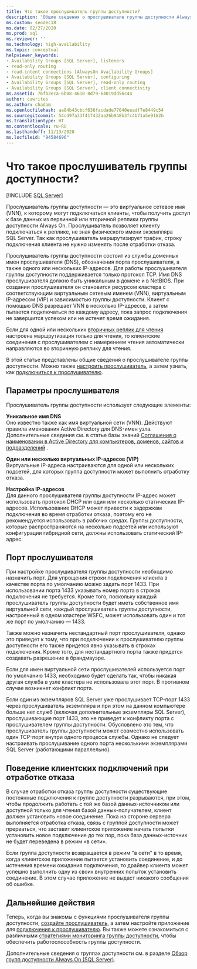 ```yaml
---
title: Что такое прослушиватель группы доступности?
description: 'Общие сведения о прослушивателе группы доступности Always On и способах автоматического перенаправления трафика на требуемый сервер. '
ms.custom: seodec18
ms.date: 02/27/2020
ms.prod: sql
ms.reviewer: ''
ms.technology: high-availability
ms.topic: conceptual
helpviewer_keywords:
- Availability Groups [SQL Server], listeners
- read-only routing
- read-intent connections [AlwaysOn Availability Groups]
- Availability Groups [SQL Server], configuring
- Availability Groups [SQL Server], read-only routing
- Availability Groups [SQL Server], client connectivity
ms.assetid: 76fb3eca-6b08-4610-8d79-64019dd56c44
author: cawrites
ms.author: chadam
ms.openlocfilehash: aa84b43cbcf636facdade77040eeadf7e8449c54
ms.sourcegitcommit: 54cd97a33f417432aa26b948b3fc4b71a5e9162b
ms.translationtype: HT
ms.contentlocale: ru-RU
ms.lasthandoff: 11/13/2020
ms.locfileid: "94584696"
---
```

# <a name="what-is-an-availability-group-listener"></a>Что такое прослушиватель группы доступности?  
[!INCLUDE [SQL Server](../../../includes/applies-to-version/sqlserver.md)]

Прослушиватель группы доступности ― это виртуальное сетевое имя (VNN), к которому могут подключаться клиенты, чтобы получить доступ к базе данных из первичной или вторичной реплики группы доступности Always On. Прослушиватель позволяет клиенту подключаться к реплике, не зная физического имени экземпляра SQL Server. Так как прослушиватель маршрутизирует трафик, строку подключения клиента не нужно изменять после отработки отказа. 

Прослушиватель группы доступности состоит из службы доменных имен прослушивателя (DNS), обозначения порта прослушивателя, а также одного или нескольких IP-адресов. Для работы прослушивателя группы доступности поддерживается только протокол TCP.  Имя DNS прослушивателя должно быть уникальным в домене и в NetBIOS.  При создании прослушивателя он становится ресурсом кластера с соответствующим виртуальным сетевым именем (VNN), виртуальным IP-адресом (VIP) и зависимостью группы доступности. Клиент с помощью DNS разрешает VNN в несколько IP-адресов, а затем пытается подключаться по каждому адресу, пока запрос подключения не завершится успехом или не истечет время ожидания.  
  
Если для одной или нескольких [вторичных реплик для чтения](../../../database-engine/availability-groups/windows/active-secondaries-readable-secondary-replicas-always-on-availability-groups.md) настроена маршрутизация только для чтения, то клиентские соединения с прослушивателем с намерением чтения автоматически направляются во вторичную реплику для чтения. 
  
В этой статье представлены общие сведения о прослушивателе группы доступности. Можно также [настроить прослушиватель](create-or-configure-an-availability-group-listener-sql-server.md), а затем узнать, как [подключиться к прослушивателю](listeners-client-connectivity-application-failover.md).
  
  
##  <a name="listener-parameters"></a><a name="AGlConfig"></a> Параметры прослушивателя  

 Прослушиватель группы доступности использует следующие элементы:
  
 **Уникальное имя DNS**  
 Оно известно также как имя виртуальной сети (VNN). Действуют правила именования Active Directory для DNS-имен узла. Дополнительные сведения см. в статье базы знаний [Соглашения о наименовании в Active Directory для компьютеров, доменов, сайтов и подразделений](https://support.microsoft.com/kb/909264) .  
  
**Один или несколько виртуальных IP-адресов (VIP)**  
 Виртуальные IP-адреса настраиваются для одной или нескольких подсетей, для которых группа доступности может выполнить отработку отказа.  
  
**Настройка IP-адресов**  
 Для данного прослушивателя группы доступности IP-адрес может использовать протокол DHCP или один или несколько статических IP-адресов. Использование DHCP может привести к задержкам подключения во время отработки отказа, поэтому его не рекомендуется использовать в рабочих средах. Группы доступности, которые распространяются на несколько подсетей или используют конфигурации гибридной сети, должны использовать статический IP-адрес. 
 
  
##  <a name="listener-port"></a><a name="SelectListenerPort"></a> Порт прослушивателя 
 При настройке прослушивателя группы доступности необходимо назначить порт.  Для упрощения строки подключения клиента в качестве порта по умолчанию можно задать порт 1433. При использовании порта 1433 указывать номер порта в строках подключения не требуется. Кроме того, поскольку каждый прослушиватель группы доступности будет иметь собственное имя виртуальной сети, каждый прослушиватель группы доступности, настроенный в одном кластере WSFC, может использовать один и тот же порт по умолчанию ― 1433.  
  
 Также можно назначить нестандартный порт прослушивателя, однако это приведет к тому, что при подключении к прослушивателю группы доступности его также придется явно указывать в строках подключения.  Кроме того, для нестандартного порта также придется создавать разрешение в брандмауэре.  
  
 Если для имен виртуальной сети прослушивателей используется порт по умолчанию 1433, необходимо будет сделать так, чтобы никакая другая служба в узле кластера не использовала этот порт. В противном случае возникнет конфликт порта.  
  
 Если один из экземпляров SQL Server уже прослушивает TCP-порт 1433 через прослушиватель экземпляра и при этом на данном компьютере больше нет служб (включая дополнительные экземпляры SQL Server), прослушивающие порт 1433, это не приведет к конфликту порта с прослушивателем группы доступности.  Обусловлено это тем, что прослушиватель группы доступности может совместно использовать один TCP-порт внутри одного процесса службы.  Однако не следует настраивать прослушивание одного порта несколькими экземплярами SQL Server (работающими параллельно).  
  
  
##  <a name="behavior-of-client-connections-on-failover"></a><a name="CCBehaviorOnFailover"></a> Поведение клиентских подключений при отработке отказа  

 В случае отработки отказа группы доступности существующие постоянные подключения к группе доступности разрываются, при этом, чтобы продолжить работать с той же базой данных-источником или доступной только для чтения базой данных-получателем, клиент должен установить новое соединение.  Пока на стороне сервера выполняется отработка отказа, связь с группой доступности может прерваться, что заставит клиентское приложение начать попытки установить новое подключение до тех пор, пока база данных-источник не будет переведена в режим «в сети».  
  
 Если группа доступности возвращается в режим "в сети" в то время, когда клиентское приложение пытается установить соединение, и до истечения времени ожидания подключения, то драйвер клиента может успешно выполнить одну из своих внутренних попыток установить соединение. В этом случае приложение не выдаст никакого сообщения об ошибке.  


## <a name="next-steps"></a>Дальнейшие действия

Теперь, когда вы знакомы с функциями прослушивателя группы доступности, [создайте прослушиватель](create-or-configure-an-availability-group-listener-sql-server.md), а затем настройте приложение для [подключения к прослушивателю](listeners-client-connectivity-application-failover.md). Вы также можете ознакомиться с различными [стратегиями мониторинга группы доступности](monitoring-of-availability-groups-sql-server.md), чтобы обеспечить работоспособность группы доступности. 

Дополнительные сведения о группах доступности см. в разделе [Обзор групп доступности Always On (SQL Server)](../../../database-engine/availability-groups/windows/overview-of-always-on-availability-groups-sql-server.md). 
  

  
  
